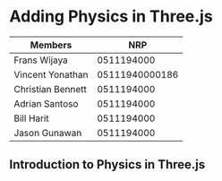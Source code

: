 # Adding Physics in Three.js

Members  | NRP  | 
---------|------
Frans Wijaya | 0511194000
Vincent Yonathan | 05111940000186
Christian Bennett | 0511194000
Adrian Santoso | 0511194000
Bill Harit | 0511194000
Jason Gunawan | 0511194000

## Introduction to Physics in Three.js



